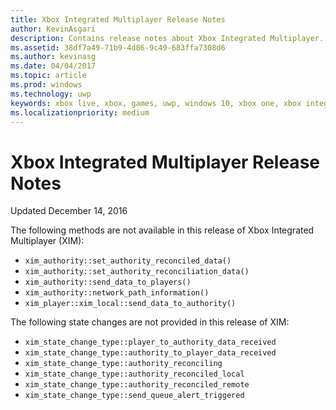 ```yaml
---
title: Xbox Integrated Multiplayer Release Notes
author: KevinAsgari
description: Contains release notes about Xbox Integrated Multiplayer.
ms.assetid: 38df7a49-71b9-4d86-9c49-683ffa7308d6
ms.author: kevinasg
ms.date: 04/04/2017
ms.topic: article
ms.prod: windows
ms.technology: uwp
keywords: xbox live, xbox, games, uwp, windows 10, xbox one, xbox integrated multiplayer
ms.localizationpriority: medium
---
```

# Xbox Integrated Multiplayer Release Notes

Updated December 14, 2016

The following methods are not available in this release of Xbox Integrated Multiplayer (XIM):

-	`xim_authority::set_authority_reconciled_data()`
-	`xim_authority::set_authority_reconciliation_data()`
-	`xim_authority::send_data_to_players()`
-	`xim_authority::network_path_information()`
-	`xim_player::xim_local::send_data_to_authority()`

The following state changes are not provided in this release of XIM:

-	`xim_state_change_type::player_to_authority_data_received`
-	`xim_state_change_type::authority_to_player_data_received`
-	`xim_state_change_type::authority_reconciling`
-	`xim_state_change_type::authority_reconciled_local`
-	`xim_state_change_type::authority_reconciled_remote`
-	`xim_state_change_type::send_queue_alert_triggered`
